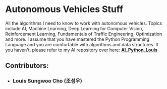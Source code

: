 # Autonomous Vehicles Stuff
All the algorithms I need to know to work with autonomous vehicles. Topics include AI, Machine Learning, Deep Learning for Computer Vision, Reinforcement Learning, Fundamentals of Traffic Engineering, Optimization and more. I assume that you have mastered the Python Programming Language and you are comfortable with algorithms and data structures. If you haven't, please refer to my AI repository over here: [**AI_Python_Louis**](https://github.com/lotlouischoitslab/AI_Python_Louis)

## Contributors:
- ### Louis Sungwoo Cho (조성우)

